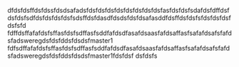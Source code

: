 dfdsfdsffdsfdssfdsdsafadsfdsfdsfdsfdsfdsfdsfdsfdsfasfdsfdsfsdafdsfdffdsfdsfdsfsdfdsfdsfdsfdsfsdsffdsfdasdfdsdsfdsfdsafasddfdsffdsfdsfsfdsfdsfdsfdsfsfd
fdffdsffafafdsfsffasfdsfsdffasfsddfafdsdfasafdsaasfafdsaffasfsafafdsafsfafdsfadsweregdsfdsfddsfdsdsfmaster1
fdfsdffafafdsfsffasfdsfsdffasfsddfafdsdfasafdsaasfafdsaffasfsafafdsafsfafdsfadsweregdsfdsfddsfdsdsfmaster1fdsfdsf
dsfdsfs
